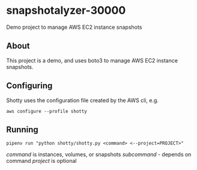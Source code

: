 # snapshotalyzer-30000
Demo project to manage AWS EC2 instance snapshots

## About

This project is a demo, and uses boto3 to manage AWS EC2 instance snapshots.

## Configuring 

Shotty uses the configuration file created by the AWS cli, e.g.

`aws configure --profile shotty`

## Running

`pipenv run "python shotty/shotty.py <command> <--project=PROJECT>"`

*command* is instances, volumes, or snapshots
*subcommand* - depends on command
*project* is optional
